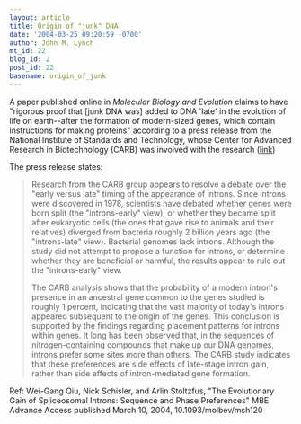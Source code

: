 ```yaml
---
layout: article
title: Origin of "junk" DNA
date: '2004-03-25 09:20:59 -0700'
author: John M. Lynch
mt_id: 22
blog_id: 2
post_id: 22
basename: origin_of_junk
---
```

A paper published online in <i>Molecular Biology and Evolution</i> claims to have "rigorous proof that [junk DNA was] added to DNA 'late' in the evolution of life on earth--after the formation of modern-sized genes, which contain instructions for making proteins" according to a press release from the National Institute of Standards and Technology, whose Center for Advanced Research in Biotechnology (CARB) was involved with the research (<a href="http://www.eurekalert.org/pub_releases/2004-03/nios-nrd032504.php" target="_blank">link</a>)

The press release states:
<blockquote>Research from the CARB group appears to resolve a debate over the "early versus late" timing of the appearance of introns. Since introns were discovered in 1978, scientists have debated whether genes were born split (the "introns-early" view), or whether they became split after eukaryotic cells (the ones that gave rise to animals and their relatives) diverged from bacteria roughly 2 billion years ago (the "introns-late" view). Bacterial genomes lack introns. Although the study did not attempt to propose a function for introns, or determine whether they are beneficial or harmful, the results appear to rule out the "introns-early" view.

The CARB analysis shows that the probability of a modern intron's presence in an ancestral gene common to the genes studied is roughly 1 percent, indicating that the vast majority of today's introns appeared subsequent to the origin of the genes. This conclusion is supported by the findings regarding placement patterns for introns within genes. It long has been observed that, in the sequences of nitrogen-containing compounds that make up our DNA genomes, introns prefer some sites more than others. The CARB study indicates that these preferences are side effects of late-stage intron gain, rather than side effects of intron-mediated gene formation. </blockquote>

Ref: Wei-Gang Qiu, Nick Schisler, and Arlin Stoltzfus, "The Evolutionary Gain of Spliceosomal Introns: Sequence and Phase Preferences" MBE Advance Access published March 10, 2004, 10.1093/molbev/msh120
